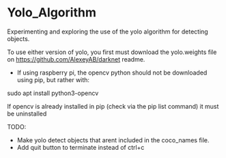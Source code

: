 # Yolo_Algorithm
Experimenting and exploring the use of the yolo algorithm for detecting objects. 


To use either version of yolo, you first must download the yolo.weights file on https://github.com/AlexeyAB/darknet readme.

- If using raspberry pi, the opencv python should not be downloaded using pip, but rather with:

sudo apt install python3-opencv

If opencv is already installed in pip (check via the pip list command) it must be uninstalled



TODO:

- Make yolo detect objects that arent included in the coco_names file.
- Add quit button to terminate instead of ctrl+c



 
